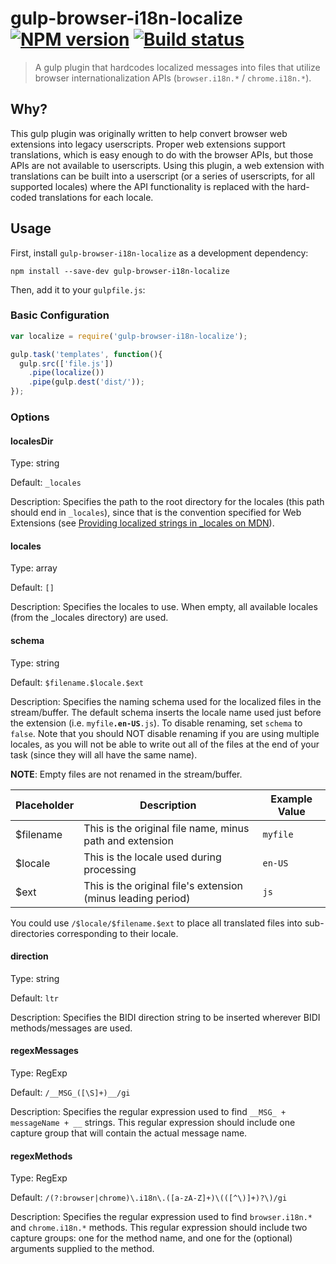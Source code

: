 # gulp-browser-i18n-localize [![NPM version][npm-image]][npm-url] [![Build status][travis-image]][travis-url]

> A gulp plugin that hardcodes localized messages into files that utilize browser internationalization APIs (`browser.i18n.*` / `chrome.i18n.*`).

## Why?

This gulp plugin was originally written to help convert browser web extensions into legacy userscripts. Proper web extensions support translations, which is easy enough to do with the browser APIs, but those APIs are not available to userscripts. Using this plugin, a web extension with translations can be built into a userscript (or a series of userscripts, for all supported locales) where the API functionality is replaced with the hard-coded translations for each locale.

## Usage

First, install `gulp-browser-i18n-localize` as a development dependency:

```shell
npm install --save-dev gulp-browser-i18n-localize
```

Then, add it to your `gulpfile.js`:

### Basic Configuration

```javascript
var localize = require('gulp-browser-i18n-localize');

gulp.task('templates', function(){
  gulp.src(['file.js'])
    .pipe(localize())
    .pipe(gulp.dest('dist/'));
});
```

### Options

#### localesDir

Type: string

Default: `_locales`

Description: Specifies the path to the root directory for the locales (this path should end in `_locales`), since that is the convention specified for Web Extensions (see [Providing localized strings in \_locales on MDN](https://developer.mozilla.org/en-US/Add-ons/WebExtensions/Internationalization#Providing_localized_strings_in__locales)).

#### locales

Type: array

Default: `[]`

Description: Specifies the locales to use. When empty, all available locales (from the \_locales directory) are used.

#### schema

Type: string

Default: `$filename.$locale.$ext`

Description: Specifies the naming schema used for the localized files in the stream/buffer. The default schema inserts the locale name used just before the extension (i.e. `myfile`**`.en-US`**`.js`). To disable renaming, set `schema` to `false`. Note that you should NOT disable renaming if you are using multiple locales, as you will not be able to write out all of the files at the end of your task (since they will all have the same name).

**NOTE**: Empty files are not renamed in the stream/buffer.

| Placeholder   | Description   | Example Value |
| ------------- | ------------- | ------------- |
| $filename | This is the original file name, minus path and extension     | `myfile` |
| $locale   | This is the locale used during processing                    | `en-US`  |
| $ext      | This is the original file's extension (minus leading period) | `js`     |

You could use `/$locale/$filename.$ext` to place all translated files into sub-directories corresponding to their locale.

#### direction

Type: string

Default: `ltr`

Description: Specifies the BIDI direction string to be inserted wherever BIDI methods/messages are used.

#### regexMessages

Type: RegExp

Default: `/__MSG_([\S]+)__/gi`

Description: Specifies the regular expression used to find `__MSG_ + messageName + __` strings. This regular expression should include one capture group that will contain the actual message name.

#### regexMethods

Type: RegExp

Default: `/(?:browser|chrome)\.i18n\.([a-zA-Z]+)\(([^\)]+)?\)/gi`

Description: Specifies the regular expression used to find `browser.i18n.*` and `chrome.i18n.*` methods. This regular expression should include two capture groups: one for the method name, and one for the (optional) arguments supplied to the method.

[travis-url]: http://travis-ci.org/rthaut/gulp-browser-i18n-localize
[travis-image]: https://secure.travis-ci.org/rthaut/gulp-browser-i18n-localize.svg?branch=master
[npm-url]: https://npmjs.org/package/gulp-browser-i18n-localize
[npm-image]: https://badge.fury.io/js/gulp-browser-i18n-localize.svg
